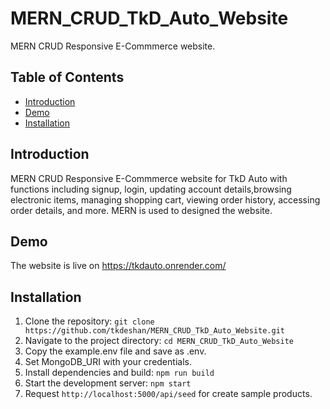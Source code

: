 # MERN_CRUD_TkD_Auto_Website

MERN CRUD Responsive E-Commmerce website.

## Table of Contents

- [Introduction](#introduction)
- [Demo](#demo)
- [Installation](#installation)

## Introduction

MERN CRUD Responsive E-Commmerce website for TkD Auto with functions including signup, login, updating account details,browsing electronic items, managing shopping cart, viewing order history, accessing order details, and more. MERN is used to designed the website.

## Demo

The website is live on https://tkdauto.onrender.com/

## Installation

1. Clone the repository: `git clone https://github.com/tkdeshan/MERN_CRUD_TkD_Auto_Website.git`
2. Navigate to the project directory: `cd MERN_CRUD_TkD_Auto_Website`
3. Copy the example.env file and save as .env.
4. Set MongoDB_URI with your credentials.
5. Install dependencies and build: `npm run build`
6. Start the development server: `npm start`
7. Request `http://localhost:5000/api/seed` for create sample products.
